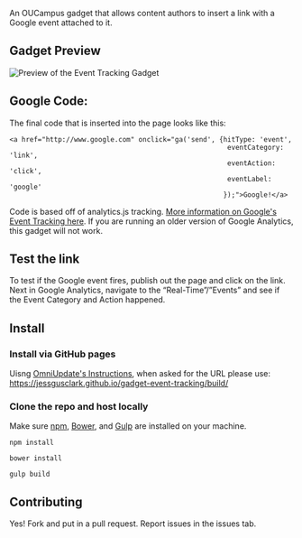An OUCampus gadget that allows content authors to insert a link with a Google event attached to it. 

## Gadget Preview
![Preview of the Event Tracking Gadget](https://jessgusclark.github.io/gadget-event-tracking/build/img/preview.jpg)

## Google Code:

The final code that is inserted into the page looks like this:

```
<a href="http://www.google.com" onclick="ga('send', {hitType: 'event',
                                                      eventCategory: 'link',
                                                      eventAction: 'click',
                                                      eventLabel: 'google'
                                                     });">Google!</a>
```

Code is based off of analytics.js tracking. [More information on Google's Event Tracking here](https://developers.google.com/analytics/devguides/collection/analyticsjs/events). If you are running an older version of Google Analytics, this gadget will not work.

## Test the link

To test if the Google event fires, publish out the page and click on the link. Next in Google Analytics, navigate to the “Real-Time”/”Events” and see if the Event Category and Action happened. 

## Install

### Install via GitHub pages

Uisng [OmniUpdate's Instructions](http://support.omniupdate.com/oucampus10/setup/gadgets/new-gadget.html), when asked for the URL please use: https://jessgusclark.github.io/gadget-event-tracking/build/

### Clone the repo and host locally

Make sure [npm](https://www.npmjs.com/), [Bower](http://bower.io/), and [Gulp](http://gulpjs.com/) are installed on your machine.

```
npm install

bower install

gulp build
```

## Contributing

Yes! Fork and put in a pull request. Report issues in the issues tab.
